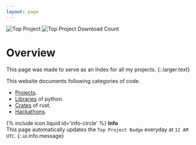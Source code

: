 ```yaml
---
layout: page
---
```


<!-- top badge -->
![Top Project](https://img.shields.io/badge/Top%20Downloaded%20Project%20-%20modstore%20-%20Blue?link=https://pypi.org/project/modstore)
![Top Project Download Count](https://img.shields.io/badge/Top%20Project%20Download%20Count%20-%208375%20-%20Blue?link=https://pypi.org/project/modstore)

# Overview

This page was made to serve as an Index for all my projects.
{:.larger.text}

This website documents following categories of code.

- [Projects](https://d33p0st.in/documentation/#/projects).
- [Libraries](https://d33p0st.in/documentation/#/libraries) of python.
- [Crates](https://d33p0st.in/documentation/#/crates) of rust.
- [Hackathons](https://d33p0st.in/documentation/#/hackathons).

<span>{% include icon.liquid id='info-circle' %} <b>Info</b></span><br> This page automatically updates the `Top Project Badge` everyday at `12 AM UTC`.
{:.ui.info.message}